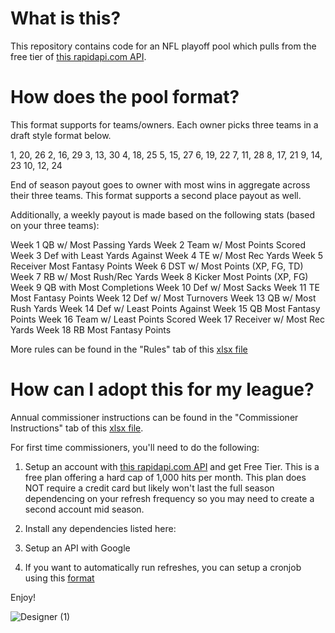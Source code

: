 # What is this? 
This repository contains code for an NFL playoff pool which pulls from the free tier of [this rapidapi.com API](https://rapidapi.com/tank01/api/tank01-nfl-live-in-game-real-time-statistics-nfl). 

# How does the pool format? 
This format supports for teams/owners. Each owner picks three teams in a draft style format below.

1, 20, 26
2, 16, 29
3, 13, 30
4, 18, 25
5, 15, 27
6, 19, 22
7, 11, 28
8, 17, 21
9, 14, 23
10, 12, 24

End of season payout goes to owner with most wins in aggregate across their three teams. This format supports a second place payout as well. 

Additionally, a weekly payout is made based on the following stats (based on your three teams):

Week 1	QB w/ Most Passing Yards
Week 2	Team w/ Most Points Scored
Week 3	Def with Least Yards Against
Week 4	TE w/ Most Rec Yards
Week 5	Receiver Most Fantasy Points
Week 6	DST w/ Most Points (XP, FG, TD)
Week 7	RB w/ Most Rush/Rec Yards
Week 8	Kicker Most Points (XP, FG) 
Week 9	QB with Most Completions
Week 10	Def w/ Most Sacks
Week 11	TE Most Fantasy Points
Week 12	Def w/ Most Turnovers
Week 13	QB w/ Most Rush Yards
Week 14	Def w/ Least Points Against
Week 15	QB Most Fantasy Points
Week 16	Team w/ Least Points Scored
Week 17	Receiver w/ Most Rec Yards
Week 18	RB Most Fantasy Points

More rules can be found in the "Rules" tab of this [xlsx file](https://github.com/sagarsuri89/Weekly_NFL_Pool/blob/main/NFLPPA%20est.%202022.xlsx)

# How can I adopt this for my league? 
Annual commissioner instructions can be found in the "Commissioner Instructions" tab of this [xlsx file](https://github.com/sagarsuri89/Weekly_NFL_Pool/blob/main/NFLPPA%20est.%202022.xlsx).

For first time commissioners, you'll need to do the following: 

1) Setup an account with [this rapidapi.com API](https://rapidapi.com/tank01/api/tank01-nfl-live-in-game-real-time-statistics-nfl) and get Free Tier. This is a free plan offering a hard cap of 1,000 hits per month. This plan does NOT require a credit card but likely won't last the full season dependencing on your refresh frequency so you may need to create a second account mid season.

2) Install any dependencies listed here:

3) Setup an API with Google 

4) If you want to automatically run refreshes, you can setup a cronjob using this [format](https://github.com/sagarsuri89/Weekly_NFL_Pool/blob/main/crontab.txt)

Enjoy! 

![Designer (1)](https://github.com/user-attachments/assets/d3f0f7d7-036b-4015-bb04-1fcb162b30d7)
